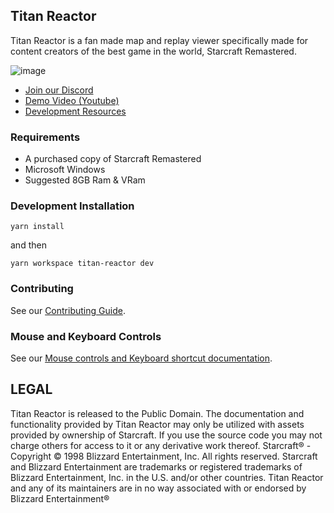 ## Titan Reactor 

Titan Reactor is a fan made map and replay viewer specifically made for content creators of the best game in the world, Starcraft Remastered.

![image](https://user-images.githubusercontent.com/586716/139562963-493ffd7d-e21a-46e8-a9f6-29b2761ab852.png)


- [Join our Discord](http://discord.imbateam.gg/)
- [Demo Video (Youtube)](https://www.youtube.com/watch?v=CwzkjboEbqo)
- [Development Resources](https://github.com/imbateam-gg/awesome-bw-dev)

### Requirements
- A purchased copy of Starcraft Remastered
- Microsoft Windows
- Suggested 8GB Ram & VRam

### Development Installation

`yarn install`

and then

`yarn workspace titan-reactor dev`


### Contributing

See our [Contributing Guide](https://github.com/imbateam-gg/titan-reactor/blob/dev/CONTRIBUTING.md).

### Mouse and Keyboard Controls
See our [Mouse controls and Keyboard shortcut documentation](https://github.com/imbateam-gg/titan-reactor/blob/dev/CONTROLS.md).

## LEGAL

Titan Reactor is released to the Public Domain. The documentation and functionality provided by Titan Reactor may only be utilized with assets provided by ownership of Starcraft. If you use the source code you may not charge others for access to it or any derivative work thereof. Starcraft® - Copyright © 1998 Blizzard Entertainment, Inc. All rights reserved. Starcraft and Blizzard Entertainment are trademarks or registered trademarks of Blizzard Entertainment, Inc. in the U.S. and/or other countries. Titan Reactor and any of its maintainers are in no way associated with or endorsed by Blizzard Entertainment®
